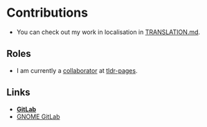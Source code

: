 # Contributions

- You can check out my work in localisation in [TRANSLATION.md](https://github.com/kbdharun/kbdharun/blob/main/TRANSLATION.md).

## Roles
- I am currently a [collaborator](https://github.com/tldr-pages/tldr/blob/main/MAINTAINERS.md) at [tldr-pages](https://github.com/tldr-pages/tldr).

## Links 
- [**GitLab**](https://gitlab.com/kbdharun)
- [GNOME GitLab](https://gitlab.gnome.org)
